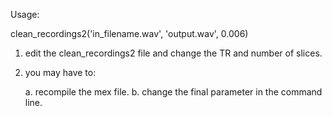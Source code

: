 
Usage:

clean_recordings2('in_filename.wav', 'output.wav', 0.006)

1. edit the clean_recordings2 file and change the TR and number of slices. 

2. you may have to: 

   a. recompile the mex file.
   b. change the final parameter in the command line.